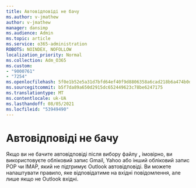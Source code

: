 ```yaml
---
title: Автовідповіді не бачу
ms.author: v-jmathew
author: v-jmathew
manager: dansimp
ms.audience: Admin
ms.topic: article
ms.service: o365-administration
ROBOTS: NOINDEX, NOFOLLOW
localization_priority: Normal
ms.collection: Adm_O365
ms.custom:
- "9000761"
- "7254"
ms.openlocfilehash: 5f0e1b52e5a31d7bfd64ef40f9d8806358a6cad218b6a474b0d0e38aa051ac72
ms.sourcegitcommit: b5f7da89a650d2915dc652449623c78be6247175
ms.translationtype: MT
ms.contentlocale: uk-UA
ms.lasthandoff: 08/05/2021
ms.locfileid: "53949490"
---
```

# <a name="i-dont-see-automatic-replies"></a>Автовідповіді не бачу

Якщо ви не бачите автовідповіді після вибору файлу **,** імовірно, ви використовуєте обліковий запис Gmail, Yahoo або інший обліковий запис POP чи IMAP, який не підтримує Outlook автовідповіді. Ви можете налаштувати правило, яке відповідатиме на вхідні повідомлення, але лише якщо не Outlook вхідні.
